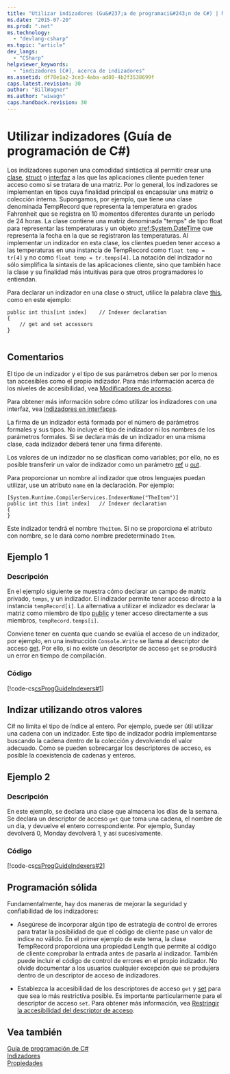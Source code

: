 ```yaml
---
title: "Utilizar indizadores (Gu&#237;a de programaci&#243;n de C#) | Microsoft Docs"
ms.date: "2015-07-20"
ms.prod: ".net"
ms.technology: 
  - "devlang-csharp"
ms.topic: "article"
dev_langs: 
  - "CSharp"
helpviewer_keywords: 
  - "indizadores [C#], acerca de indizadores"
ms.assetid: df70e1a2-3ce3-4aba-ad80-4b2f3538699f
caps.latest.revision: 30
author: "BillWagner"
ms.author: "wiwagn"
caps.handback.revision: 30
---
```

# Utilizar indizadores (Gu&#237;a de programaci&#243;n de C#)
Los indizadores suponen una comodidad sintáctica al permitir crear una [clase](../../../csharp/language-reference/keywords/class.md), [struct](../../../csharp/language-reference/keywords/struct.md) o [interfaz](../../../csharp/language-reference/keywords/interface.md) a las que las aplicaciones cliente pueden tener acceso como si se tratara de una matriz.  Por lo general, los indizadores se implementan en tipos cuya finalidad principal es encapsular una matriz o colección interna.  Supongamos, por ejemplo, que tiene una clase denominada TempRecord que representa la temperatura en grados Fahrenheit que se registra en 10 momentos diferentes durante un período de 24 horas.  La clase contiene una matriz denominada "temps" de tipo float para representar las temperaturas y un objeto <xref:System.DateTime> que representa la fecha en la que se registraron las temperaturas.  Al implementar un indizador en esta clase, los clientes pueden tener acceso a las temperaturas en una instancia de TempRecord como `float temp = tr[4]` y no como `float temp = tr.temps[4]`.  La notación del indizador no sólo simplifica la sintaxis de las aplicaciones cliente, sino que también hace la clase y su finalidad más intuitivas para que otros programadores lo entiendan.  
  
 Para declarar un indizador en una clase o struct, utilice la palabra clave [this](../../../csharp/language-reference/keywords/this.md), como en este ejemplo:  
  
```  
public int this[int index]    // Indexer declaration  
{  
    // get and set accessors  
}  
  
```  
  
## Comentarios  
 El tipo de un indizador y el tipo de sus parámetros deben ser por lo menos tan accesibles como el propio indizador.  Para más información acerca de los niveles de accesibilidad, vea [Modificadores de acceso](../../../csharp/language-reference/keywords/access-modifiers.md).  
  
 Para obtener más información sobre cómo utilizar los indizadores con una interfaz, vea [Indizadores en interfaces](../../../csharp/programming-guide/indexers/indexers-in-interfaces.md).  
  
 La firma de un indizador está formada por el número de parámetros formales y sus tipos.  No incluye el tipo de indizador ni los nombres de los parámetros formales.  Si se declara más de un indizador en una misma clase, cada indizador deberá tener una firma diferente.  
  
 Los valores de un indizador no se clasifican como variables; por ello, no es posible transferir un valor de indizador como un parámetro [ref](../../../csharp/language-reference/keywords/ref.md) u [out](../../../csharp/language-reference/keywords/out.md).  
  
 Para proporcionar un nombre al indizador que otros lenguajes puedan utilizar, use un atributo `name` en la declaración.  Por ejemplo:  
  
```  
[System.Runtime.CompilerServices.IndexerName("TheItem")]  
public int this [int index]   // Indexer declaration  
{  
}  
```  
  
 Este indizador tendrá el nombre `TheItem`.  Si no se proporciona el atributo con nombre, se le dará como nombre predeterminado `Item`.  
  
## Ejemplo 1  
  
### Descripción  
 En el ejemplo siguiente se muestra cómo declarar un campo de matriz privado, `temps`, y un indizador.  El indizador permite tener acceso directo a la instancia `tempRecord[i]`.  La alternativa a utilizar el indizador es declarar la matriz como miembro de tipo [public](../../../csharp/language-reference/keywords/public.md) y tener acceso directamente a sus miembros, `tempRecord.temps[i]`.  
  
 Conviene tener en cuenta que cuando se evalúa el acceso de un indizador, por ejemplo, en una instrucción `Console.Write` se llama al descriptor de acceso [get](../../../csharp/language-reference/keywords/get.md).  Por ello, si no existe un descriptor de acceso `get` se producirá un error en tiempo de compilación.  
  
### Código  
 [!code-cs[csProgGuideIndexers#1](../../../csharp/programming-guide/classes-and-structs/codesnippet/csharp/using-indexers_1.cs)]  
  
## Indizar utilizando otros valores  
 C\# no limita el tipo de índice al entero.  Por ejemplo, puede ser útil utilizar una cadena con un indizador.  Este tipo de indizador podría implementarse buscando la cadena dentro de la colección y devolviendo el valor adecuado.  Como se pueden sobrecargar los descriptores de acceso, es posible la coexistencia de cadenas y enteros.  
  
## Ejemplo 2  
  
### Descripción  
 En este ejemplo, se declara una clase que almacena los días de la semana.  Se declara un descriptor de acceso `get` que toma una cadena, el nombre de un día, y devuelve el entero correspondiente.  Por ejemplo, Sunday devolverá 0, Monday devolverá 1, y así sucesivamente.  
  
### Código  
 [!code-cs[csProgGuideIndexers#2](../../../csharp/programming-guide/classes-and-structs/codesnippet/csharp/using-indexers_2.cs)]  
  
## Programación sólida  
 Fundamentalmente, hay dos maneras de mejorar la seguridad y confiabilidad de los indizadores:  
  
-   Asegúrese de incorporar algún tipo de estrategia de control de errores para tratar la posibilidad de que el código de cliente pase un valor de índice no válido.  En el primer ejemplo de este tema, la clase TempRecord proporciona una propiedad Length que permite al código de cliente comprobar la entrada antes de pasarla al indizador.  También puede incluir el código de control de errores en el propio indizador.  No olvide documentar a los usuarios cualquier excepción que se produjera dentro de un descriptor de acceso de indizadores.  
  
-   Establezca la accesibilidad de los descriptores de acceso `get` y [set](../../../csharp/language-reference/keywords/set.md) para que sea lo más restrictiva posible.  Es importante particularmente para el descriptor de acceso `set`.  Para obtener más información, vea [Restringir la accesibilidad del descriptor de acceso](../../../csharp/programming-guide/classes-and-structs/restricting-accessor-accessibility.md).  
  
## Vea también  
 [Guía de programación de C\#](../../../csharp/programming-guide/index.md)   
 [Indizadores](../../../csharp/programming-guide/indexers/index.md)   
 [Propiedades](../../../csharp/programming-guide/classes-and-structs/properties.md)